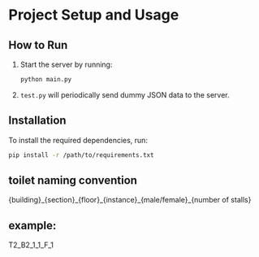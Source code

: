 # Project Setup and Usage

## How to Run  
1. Start the server by running:  
   ```bash  
   python main.py  
   ```  
2. `test.py` will periodically send dummy JSON data to the server.  

## Installation  
To install the required dependencies, run:  
```bash  
pip install -r /path/to/requirements.txt  
```
## toilet naming convention
{building}\_{section}\_{floor}\_{instance}\_{male/female}\_{number of stalls}
## example:
T2_B2_1_1_F_1